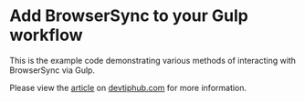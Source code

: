 # Add BrowserSync to your Gulp workflow

This is the example code demonstrating various methods of interacting with BrowserSync via Gulp.

Please view the <a href="http://devtiphub.com/add-browsersync-to-your-gulp-workflow/" target="_blank">article</a> on <a href="http://devtiphub.com/" target="_blank">devtiphub.com</a> for more information.
